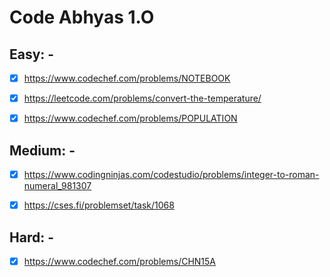 # Code Abhyas 1.O
 
## Easy: -

- [x] https://www.codechef.com/problems/NOTEBOOK  

- [x] https://leetcode.com/problems/convert-the-temperature/ 

- [x] https://www.codechef.com/problems/POPULATION 

<!-- - [ ] https://leetcode.com/problems/convert-integer-to-the-sum-of-two-no-zero-integers/

- [ ] https://www.codingninjas.com/codestudio/problems/sum-or-product_920478 

- [ ] https://leetcode.com/problems/number-of-steps-to-reduce-a-number-to-zero/ 

- [ ] https://www.codechef.com/problems/BATH  -->


## Medium: -

- [x] https://www.codingninjas.com/codestudio/problems/integer-to-roman-numeral_981307

- [x] https://cses.fi/problemset/task/1068 

<!-- - [ ] https://cses.fi/problemset/task/1069 

- [ ] https://leetcode.com/problems/add-binary/ -->


## Hard: - 

- [x] https://www.codechef.com/problems/CHN15A 

<!-- - [ ] https://cses.fi/problemset/task/1083 

- [ ] https://leetcode.com/problems/strictly-palindromic-number/

- [ ] https://leetcode.com/problems/minimum-sum-of-four-digit-number-after-splitting-digits/ -->
